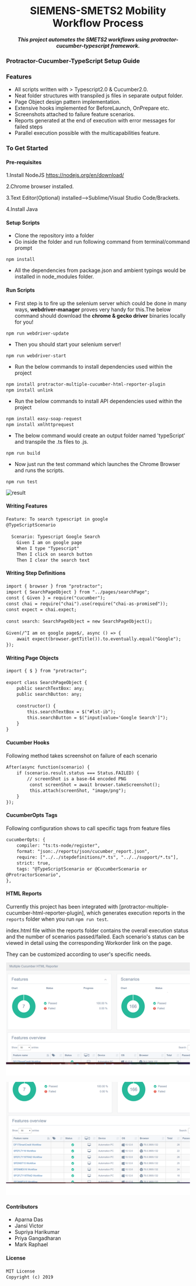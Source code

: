 <p> <strong><center><h1>SIEMENS-SMETS2 Mobility Workflow Process</h1></center></strong>
<p align="center">
<!--<img src= "./images/protractor-typescript-cucumber.png" height=300 alt="titleImage.png"/>-->
</p>

<p align="center">
   <i><strong>This project automates the SMETS2 workflows using protractor-cucumber-typescript framework.
</strong></i>
<p>

### Protractor-Cucumber-TypeScript Setup Guide   

### Features
* All scripts written with > Typescript2.0 & Cucumber2.0.
* Neat folder structures with transpiled js files in separate output folder.
* Page Object design pattern implementation.
* Extensive hooks implemented for BeforeLaunch, OnPrepare etc.
* Screenshots attached to failure feature scenarios.
* Reports generated at the end of execution with error messages for failed steps
* Parallel execution possible with the multicapabilities feature.

### To Get Started

#### Pre-requisites
1.Install NodeJS
https://nodejs.org/en/download/

2.Chrome browser installed.

3.Text Editor(Optional) installed-->Sublime/Visual Studio Code/Brackets.

4.Install Java

#### Setup Scripts
* Clone the repository into a folder
* Go inside the folder and run following command from terminal/command prompt
```
npm install 
```
* All the dependencies from package.json and ambient typings would be installed in node_modules folder.

#### Run Scripts

* First step is to fire up the selenium server which could be done in many ways,  **webdriver-manager** proves very handy for this.The below command should download the **chrome & gecko driver** binaries locally for you!
```
npm run webdriver-update
``` 
* Then you should start your selenium server!
```
npm run webdriver-start
```

* Run the below commands to install dependencies used within the project 
```
npm install protractor-multiple-cucumber-html-reporter-plugin
npm install unlink
```

* Run the below commands to install API dependencies used within the project 
```
npm install easy-soap-request
npm install xmlhttprequest
```

* The below command would create an output folder named 'typeScript' and transpile the .ts files to .js.
```
npm run build
```

* Now just run the test command which launches the Chrome Browser and runs the scripts.
```
npm run test
```
![result](https://raw.githubusercontent.com/igniteram/protractor-cucumber-typescript/master/images/protractor-cucumber-typescript-result.gif)

#### Writing Features
```
Feature: To search typescript in google
@TypeScriptScenario

  Scenario: Typescript Google Search
    Given I am on google page
    When I type "Typescript"
    Then I click on search button
    Then I clear the search text
```
#### Writing Step Definitions
    
```
import { browser } from "protractor";
import { SearchPageObject } from "../pages/searchPage";
const { Given } = require("cucumber");
const chai = require("chai").use(require("chai-as-promised"));
const expect = chai.expect;

const search: SearchPageObject = new SearchPageObject();

Given(/^I am on google page$/, async () => {
    await expect(browser.getTitle()).to.eventually.equal("Google");
});
```

#### Writing Page Objects
```
import { $ } from "protractor";

export class SearchPageObject {
    public searchTextBox: any;
    public searchButton: any;

    constructor() {
        this.searchTextBox = $("#lst-ib");
        this.searchButton = $("input[value='Google Search']");
    }
}
```
#### Cucumber Hooks
Following method takes screenshot on failure of each scenario
```
After(async function(scenario) {
    if (scenario.result.status === Status.FAILED) {
        // screenShot is a base-64 encoded PNG
         const screenShot = await browser.takeScreenshot();
         this.attach(screenShot, "image/png");
    }
});
```
#### CucumberOpts Tags
Following configuration shows to call specific tags from feature files
```
cucumberOpts: {
    compiler: "ts:ts-node/register",
    format: "json:./reports/json/cucumber_report.json",
    require: ["../../stepdefinitions/*.ts", "../../support/*.ts"],
    strict: true,
    tags: "@TypeScriptScenario or @CucumberScenario or @ProtractorScenario",
},
```
#### HTML Reports
Currently this project has been integrated with [protractor-multiple-cucumber-html-reporter-plugin], which generates execution reports in the `reports` folder when you run `npm run test`.

index.html file within the reports folder contains the overall execution status and the number of scenarios passed/failed. Each scenario's status can be viewed in detail using the corresponding Workorder link on the page.

They can be customized according to user's specific needs.

![cucumberreporterscreen](https://raw.githubusercontent.com/JansiVictor/SiemensProject/Updated/images/cucumberReporter.PNG)
 
![cucumberreporterscreen1](https://raw.githubusercontent.com/JansiVictor/SiemensProject/Updated/images/cucumberReporter_1.png)

#### Contributors
* Aparna Das 
* Jansi Victor
* Supriya Harikumar
* Priya Gangadharan
* Mark Raphael

#### License
```   
MIT License
Copyright (c) 2019
```
